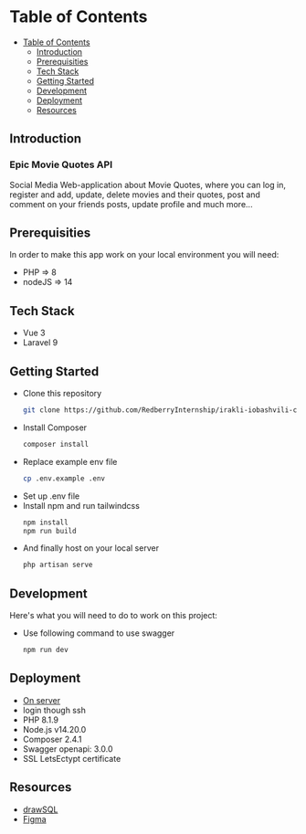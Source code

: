 # Table of Contents
- [Table of Contents](#table-of-contents)
    - [Introduction](#introduction)
    - [Prerequisities](#prerequisities)
    - [Tech Stack](#tech-stack)
    - [Getting Started](#getting-started)
    - [Development](#development)
    - [Deployment](#deployment)
    - [Resources](#resources)

## Introduction
### Epic Movie Quotes API
Social Media Web-application about Movie Quotes, where you can
log in, register and add, update, delete movies and their quotes, post and comment on your friends posts,
update profile and much more...

## Prerequisities
In order to make this app work on your local environment you will need:

* PHP => 8
* nodeJS => 14

## Tech Stack
* Vue 3
* Laravel 9

## Getting Started
* Clone this repository
  ```bash
  git clone https://github.com/RedberryInternship/irakli-iobashvili-coronatime.git
  ```
* Install Composer
  ```bash
  composer install
  ```
* Replace example env file
  ```bash
  cp .env.example .env
  ```
* Set up .env file
* Install npm and run tailwindcss
  ```bash
  npm install
  npm run build
  ```
* And finally host on your local server
  ```bash
  php artisan serve
  ```


## Development
Here's what you will need to do to work on this project:
* Use following command to use swagger
  ```bash
  npm run dev
  ```

## Deployment
* [On server](https://epic-movie-quotes.irakli-iobashvili.redberryinternship.ge/api)
* login though ssh
* PHP 8.1.9
* Node.js v14.20.0
* Composer 2.4.1
* Swagger openapi: 3.0.0
* SSL LetsEctypt certificate

## Resources
* [drawSQL](#)
* [Figma](#)
